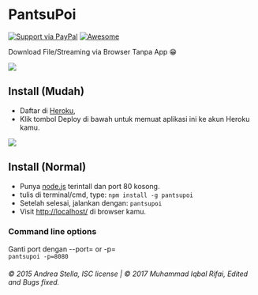 # PantsuPoi

[![Support via PayPal](https://img.shields.io/badge/Donate-PayPal-green.svg)](https://www.paypal.me/iqbalrifai/)
[![Awesome](https://cdn.rawgit.com/sindresorhus/awesome/d7305f38d29fed78fa85652e3a63e154dd8e8829/media/badge.svg)](#)

Download File/Streaming via Browser Tanpa App :grin:

[![](https://user-images.githubusercontent.com/29944979/30774270-28241650-a0aa-11e7-8325-2b54d8adadce.jpg)]()

## Install (Mudah)
- Daftar di [Heroku](https://dashboard.heroku.com/), 
- Klik tombol Deploy di bawah untuk memuat aplikasi ini ke akun Heroku kamu.  

[![](https://www.herokucdn.com/deploy/button.png)](https://heroku.com/deploy?template=https://github.com/py7hon/pantsupoi)

## Install (Normal)
- Punya [node.js](https://nodejs.org/) terintall dan port 80 kosong.
- tulis di terminal/cmd, type: ```npm install -g pantsupoi```
- Setelah selesai, jalankan dengan: ```pantsupoi```
- Visit [http://localhost/](http://localhost/) di browser kamu.

### Command line options
Ganti port dengan --port= or -p=  
`pantsupoi -p=8080`

###### © 2015 Andrea Stella, ISC license | © 2017 Muhammad Iqbal Rifai, Edited and Bugs fixed.

